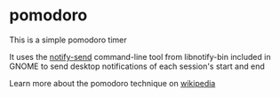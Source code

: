 # pomodoro

This is a simple pomodoro timer

It uses the [notify-send](https://manpages.ubuntu.com/manpages/focal/man1/notify-send.1.html) command-line tool from libnotify-bin included in GNOME to send desktop notifications of each session's start and end

Learn more about the pomodoro technique on [wikipedia](https://en.wikipedia.org/wiki/Pomodoro_Technique)

